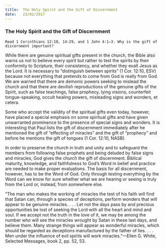 ```yaml
---
title:  The Holy Spirit and the Gift of Discernment
date:   23/02/2017
---
```


### The Holy Spirit and the Gift of Discernment

`Read 1 Corinthians 12:10, 14:29, and 1 John 4:1–3. Why is the gift of discernment important?` 

While there are genuine spiritual gifts present in the church, the Bible also warns us not to believe every spirit but rather to test the spirits by their conformity to Scripture, their consistency, and whether they exalt Jesus as the Lord. It is necessary to “distinguish between spirits” (1 Cor. 12:10, ESV) because not everything that pretends to come from God is really from God. We are warned that there are demonic powers seeking to mislead the church and that there are devilish reproductions of the genuine gifts of the Spirit, such as false teachings, false prophecy, lying visions, counterfeit tongue-speaking, occult healing powers, misleading signs and wonders, et cetera. 

Some who accept the validity of the spiritual gifts even today, however, have placed a special emphasis on some spiritual gifts and have given unwarranted prominence to the presence of special signs and wonders. It is interesting that Paul lists the gift of discernment immediately after he mentioned the gift of “effecting of miracles” and the gift of “prophecy” and before he mentions the gift of tongues (1 Cor. 12:10, NASB). 

In order to preserve the church in truth and unity and to safeguard the members from following false prophets and being deluded by false signs and miracles, God gives the church the gift of discernment. Biblical maturity, knowledge, and faithfulness to God’s Word in belief and practice are needed to make proper evaluations. The basis for all discernment, however, has to be the Word of God. Only through testing everything by the Word can we know for sure whether what we are hearing or seeing is truly from the Lord or, instead, from somewhere else.

“The man who makes the working of miracles the test of his faith will find that Satan can, through a species of deceptions, perform wonders that will appear to be genuine miracles. . . . Let not the days pass by and precious opportunities be lost of seeking the Lord with all the heart and mind and soul. If we accept not the truth in the love of it, we may be among the number who will see the miracles wrought by Satan in these last days, and believe them. Many strange things will appear as wonderful miracles, which should be regarded as deceptions manufactured by the father of lies. . . . Men under the influence of evil spirits will work miracles.”—Ellen G. White, Selected Messages, book 2, pp. 52, 53.